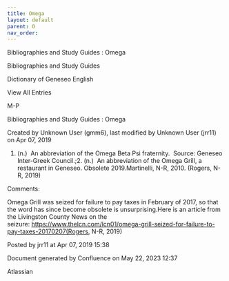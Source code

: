 ```yaml
---
title: Omega
layout: default
parent: O
nav_order:
---
```


Bibliographies and Study Guides : Omega

Bibliographies and Study Guides

Dictionary of Geneseo English

View All Entries

M-P

Bibliographies and Study Guides : Omega

Created by  Unknown User (gmm6), last modified by  Unknown User (jrr11) on Apr 07, 2019

1. (n.)  An abbreviation of the Omega Beta Psi fraternity.  Source: Geneseo Inter-Greek Council.;2. (n.)  An abbreviation of the Omega Grill, a restaurant in Geneseo. Obsolete 2019.Martinelli, N-R, 2010. (Rogers, N-R, 2019)

Comments:

Omega Grill was seized for failure to pay taxes in February of 2017, so that the word has since become obsolete is unsurprising.Here is an article from the Livingston County News on the seizure: https://www.thelcn.com/lcn01/omega-grill-seized-for-failure-to-pay-taxes-20170207(Rogers, N-R, 2019)

Posted by jrr11 at Apr 07, 2019 15:38

Document generated by Confluence on May 22, 2023 12:37

Atlassian
